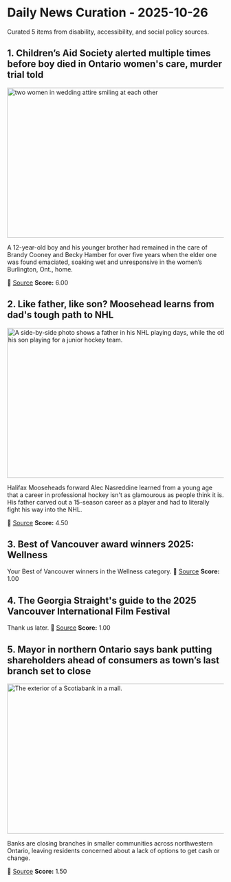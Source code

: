 # Daily News Curation - 2025-10-26

Curated 5 items from disability, accessibility, and social policy sources.

## 1. Children’s Aid Society alerted multiple times before boy died in Ontario women's care, murder trial told
<img src='https://i.cbc.ca/ais/dcefee9a-9f72-4d8e-afc3-8202ed669e58,1761336691740/full/max/0/default.jpg?im=Crop%2Crect%3D%280%2C0%2C320%2C180%29%3BResize%3D%28620%29' alt='two women in wedding attire smiling at each other' width='620' height='349' title='Hamber and Cooney, left to right, as seen on their wedding day, have pleaded not guilty to first-degree murder and other charges.'/><p>A 12-year-old boy and his younger brother had remained in the care of Brandy Cooney and Becky Hamber for over five years when the elder one was found emaciated, soaking wet and unresponsive in the women’s Burlington, Ont., home. </p>
📍 [Source](https://www.cbc.ca/news/canada/hamilton/hamber-cooney-trial-9.6952270?cmp=rss)
**Score:** 6.00

## 2. Like father, like son? Moosehead learns from dad's tough path to NHL
<img src='https://i.cbc.ca/ais/8a4b8000-f9e0-47c7-8dd0-ae45c8b16ca5,1761320826200/full/max/0/default.jpg?im=Crop%2Crect%3D%2825%2C0%2C1869%2C1051%29%3BResize%3D%28620%29' alt='A side-by-side photo shows a father in his NHL playing days, while the other photo shows his son playing for a junior hockey team.' width='620' height='349' title='Alain Nasreddine, left, of the Pittsburgh Penguins is shown in a March 22, 2007 game. His son, Alec Nasreddine, is a forward in his second season with the Halifax Mooseheads.'/><p>Halifax Mooseheads forward Alec Nasreddine learned from a young age that a career in professional hockey isn't as glamourous as people think it is. His father carved out a 15-season career as a player and had to literally fight his way into the NHL.</p>
📍 [Source](https://www.cbc.ca/news/canada/nova-scotia/halifax-mooseheads-alec-nasreddine-nhl-alain-nasreddine-dallas-stars-9.6952100?cmp=rss)
**Score:** 4.50

## 3. Best of Vancouver award winners 2025: Wellness
Your Best of Vancouver winners in the Wellness category.
📍 [Source](https://www.straight.com/living/best-of-vancouver-award-winners-2025-wellness)
**Score:** 1.00

## 4. The Georgia Straight's guide to the 2025 Vancouver International Film Festival
Thank us later.
📍 [Source](https://www.straight.com/movies/georgia-straights-guide-to-2025-vancouver-international-film-festival)
**Score:** 1.00

## 5. Mayor in northern Ontario says bank putting shareholders ahead of consumers as town’s last branch set to close
<img src='https://i.cbc.ca/ais/eadf8c86-c249-4464-b386-51acfa9ce9ff,1761326638719/full/max/0/default.jpg?im=Crop%2Crect%3D%280%2C136%2C480%2C270%29%3BResize%3D%28620%29' alt='The exterior of a Scotiabank in a mall.' width='620' height='349' title='The Scotiabank branch in Marathon is closing in the spring.'/><p>Banks are closing branches in smaller communities across northwestern Ontario, leaving residents concerned about a lack of options to get cash or change.</p>
📍 [Source](https://www.cbc.ca/news/canada/thunder-bay/bank-closures-nwo-9.6950933?cmp=rss)
**Score:** 1.50
